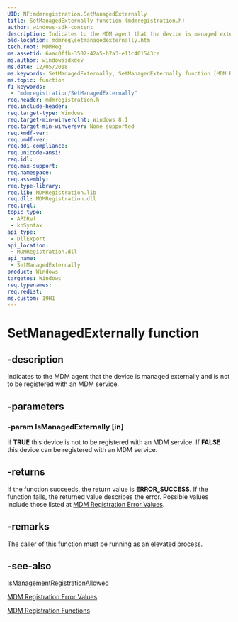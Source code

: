 ```yaml
---
UID: NF:mdmregistration.SetManagedExternally
title: SetManagedExternally function (mdmregistration.h)
author: windows-sdk-content
description: Indicates to the MDM agent that the device is managed externally and is not to be registered with an MDM service.
old-location: mdmreg\setmanagedexternally.htm
tech.root: MDMReg
ms.assetid: 6aac0ffb-3502-42a5-b7a3-e11c401543ce
ms.author: windowssdkdev
ms.date: 12/05/2018
ms.keywords: SetManagedExternally, SetManagedExternally function [MDM Registration], mdmreg.setmanagedexternally, mdmregistration/SetManagedExternally
ms.topic: function
f1_keywords: 
 - "mdmregistration/SetManagedExternally"
req.header: mdmregistration.h
req.include-header: 
req.target-type: Windows
req.target-min-winverclnt: Windows 8.1
req.target-min-winversvr: None supported
req.kmdf-ver: 
req.umdf-ver: 
req.ddi-compliance: 
req.unicode-ansi: 
req.idl: 
req.max-support: 
req.namespace: 
req.assembly: 
req.type-library: 
req.lib: MDMRegistration.lib
req.dll: MDMRegistration.dll
req.irql: 
topic_type:
 - APIRef
 - kbSyntax
api_type:
 - DllExport
api_location:
 - MDMRegistration.dll
api_name:
 - SetManagedExternally
product: Windows
targetos: Windows
req.typenames: 
req.redist: 
ms.custom: 19H1
---
```


# SetManagedExternally function


## -description


Indicates to the MDM agent that the device is managed externally and is not to be registered with an 
    MDM service.


## -parameters




### -param IsManagedExternally [in]

If <b>TRUE</b> this device is not to be registered with an MDM service. If 
      <b>FALSE</b> this device can be registered with an MDM service.


## -returns



If the function succeeds, the return value is <b>ERROR_SUCCESS</b>. If the function fails, the returned value describes the error. Possible 
      values include those listed at 
      <a href="https://docs.microsoft.com/windows/desktop/MDMReg/mdm-registration-constants">MDM Registration Error Values</a>.




## -remarks



The caller of this function must be running as an elevated process.




## -see-also




<a href="https://docs.microsoft.com/windows/desktop/api/mdmregistration/nf-mdmregistration-ismanagementregistrationallowed">IsManagementRegistrationAllowed</a>



<a href="https://docs.microsoft.com/windows/desktop/MDMReg/mdm-registration-constants">MDM Registration Error Values</a>



<a href="https://docs.microsoft.com/windows/desktop/MDMReg/mdm-registration-functions">MDM Registration Functions</a>
 

 


